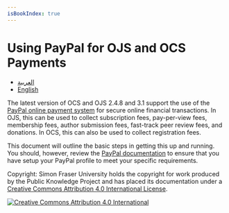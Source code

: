 ```yaml
---
isBookIndex: true
---
```

# Using PayPal for OJS and OCS Payments

- [العربية](ar/)
- [English](en/)

The latest version of OCS and OJS 2.4.8 and 3.1 support the use of the [PayPal online payment system](https://www.paypal.com) for secure online financial transactions. In OJS, this can be used to collect subscription fees, pay-per-view fees, membership fees, author submission fees, fast-track peer review fees, and donations. In OCS, this can also be used to collect registration fees.

This document will outline the basic steps in getting this up and running. You should, however, review the [PayPal documentation](https://www.paypal.com/ca/smarthelp/home) to ensure that you have setup your PayPal profile to meet your specific requirements.

Copyright: Simon Fraser University holds the copyright for work produced by the Public Knowledge Project and has placed its documentation under a [Creative Commons Attribution 4.0 International License](https://creativecommons.org/licenses/by/4.0/).

[![](https://licensebuttons.net/l/by/4.0/88x31.png "Creative Commons Attribution 4.0 International")](https://creativecommons.org/licenses/by/4.0/)
